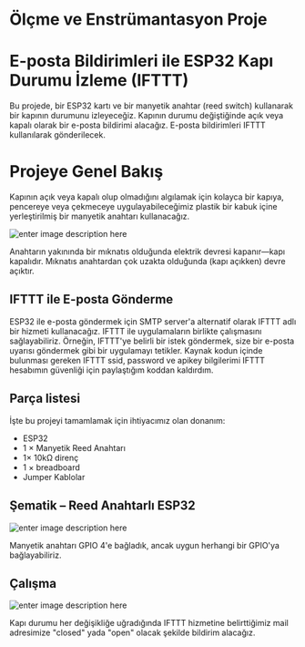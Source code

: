 # Ölçme ve Enstrümantasyon Proje

# E-posta Bildirimleri ile ESP32 Kapı Durumu İzleme (IFTTT)

Bu projede, bir ESP32 kartı ve bir manyetik anahtar (reed switch) kullanarak bir kapının durumunu izleyeceğiz. Kapının durumu değiştiğinde açık veya kapalı olarak bir e-posta bildirimi alacağız. E-posta bildirimleri IFTTT kullanılarak gönderilecek.


#  Projeye Genel Bakış

Kapının açık veya kapalı olup olmadığını algılamak için kolayca bir kapıya, pencereye veya çekmeceye uygulayabileceğimiz plastik bir kabuk içine yerleştirilmiş bir manyetik anahtarı kullanacağız.

![enter image description here](https://image.made-in-china.com/202f0j00bVZYwnydKlcs/Fbmc32-Magnetic-Reed-Switch-Sensor.jpg)

Anahtarın yakınında bir mıknatıs olduğunda elektrik devresi kapanır—kapı kapalıdır. Mıknatıs anahtardan çok uzakta olduğunda (kapı açıkken) devre açıktır.

##   IFTTT ile E-posta Gönderme

ESP32 ile e-posta göndermek için SMTP server'a alternatif olarak IFTTT adlı bir hizmeti kullanacağız. IFTTT ile uygulamaların birlikte çalışmasını sağlayabiliriz. Örneğin, IFTTT'ye belirli bir istek göndermek, size bir e-posta uyarısı göndermek gibi bir uygulamayı tetikler.  Kaynak kodun içinde bulunması gereken IFTTT ssid, password ve apikey bilgilerimi IFTTT hesabımın güvenliği için paylaştığım koddan kaldırdım.

##  Parça listesi

İşte bu projeyi tamamlamak için ihtiyacımız olan donanım:

 - ESP32
 - 1 × Manyetik Reed Anahtarı
 - 1× 10kΩ direnç
 - 1 × breadboard
 - Jumper Kablolar

##   Şematik – Reed Anahtarlı ESP32


![enter image description here](https://i0.wp.com/randomnerdtutorials.com/wp-content/uploads/2021/09/ESP32-Reed-Switch-door-sensor-circuit.png?resize=578,500&quality=100&strip=all&ssl=1)

  Manyetik anahtarı GPIO 4'e bağladık, ancak uygun herhangi bir GPIO'ya bağlayabiliriz.
  
  ## Çalışma
  
  ![enter image description here](https://i0.wp.com/randomnerdtutorials.com/wp-content/uploads/2021/09/Sending-request-IFTTT-ESP32-Serial-Monitor.png?w=601&quality=100&strip=all&ssl=1)
  
  Kapı durumu her değişikliğe uğradığında IFTTT hizmetine belirttiğimiz mail adresimize "closed" yada "open" olacak şekilde bildirim alacağız.

